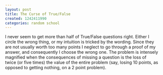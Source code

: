 ```yaml
---
layout: post
title: The Curse of True/False
created: 1242411990
categories: random school
---
```

I never seem to get more than half of True/False questions right. Either I circle the wrong thing, or my intuition is tricked by the wording. Since they are not usually worth too many points I neglect to go through a proof of my answer, and consequently I choose the wrong one. The problem is intensely magnified when the consequences of missing a question is the loss of twice (or five times) the value of the entire problem (say, losing 10 points, as opposed to getting nothing, on a 2 point problem).
